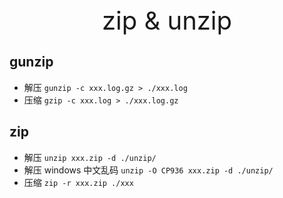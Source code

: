 <div style="text-align: center;font-size: 40px;">zip & unzip</div>

## gunzip

- 解压 ```gunzip -c xxx.log.gz > ./xxx.log```
- 压缩 ```gzip -c xxx.log > ./xxx.log.gz```

## zip

- 解压 ```unzip xxx.zip -d ./unzip/```
- 解压 windows 中文乱码 ```unzip -O CP936 xxx.zip -d ./unzip/```
- 压缩 ```zip -r xxx.zip ./xxx```